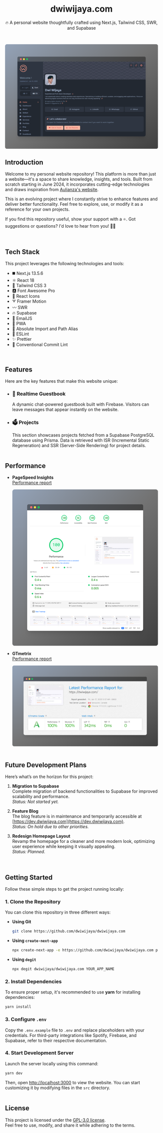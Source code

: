 <div align="center">
  <h1>dwiwijaya.com</h1>
  <p>🔥 A personal website thoughtfully crafted using Next.js, Tailwind CSS, SWR, and Supabase</p>
</div>
<br />

![Preview](/assets/preview.png)

## Introduction

Welcome to my personal website repository! This platform is more than just a website—it's a space to share knowledge, insights, and tools. Built from scratch starting in June 2024, it incorporates cutting-edge technologies and draws inspiration from <a href="https://aulianza.id/" target="_blank" rel="noopener noreferrer">Aulianza's website</a>.  

This is an evolving project where I constantly strive to enhance features and deliver better functionality. Feel free to explore, use, or modify it as a reference for your own projects.  

If you find this repository useful, show your support with a ⭐. Got suggestions or questions? I'd love to hear from you! 🧑‍💻  
<br /><br />

## Tech Stack

This project leverages the following technologies and tools:  

- ◼️ Next.js 13.5.6
- ⚛️ React 18
- 💠 Tailwind CSS 3
- 🅰️ Font Awesome Pro
- 💢 React Icons
- ➰ Framer Motion
- 〰️ SWR
- 🔥 Supabase
- 📧 EmailJS
- 📱 PWA
- 🧿 Absolute Import and Path Alias
- 📏 ESLint
- ✨ Prettier
- 📌 Conventional Commit Lint
<br />

## Features

Here are the key features that make this website unique:

- ### 💬 Realtime Guestbook  
  A dynamic chat-powered guestbook built with Firebase. Visitors can leave messages that appear instantly on the website.

- ### 🗳 Projects  
  This section showcases projects fetched from a Supabase PostgreSQL database using Prisma. Data is retrieved with ISR (Incremental Static Regeneration) and SSR (Server-Side Rendering) for project details.
<br /><br />

## Performance

- **PageSpeed Insights**  
  [Performance report](https://pagespeed.web.dev/analysis/https-dwiwijaya-com/spw0h9zc7j?form_factor=desktop)  

  ![PageSpeed Insights](/assets/pagespeed.png)

- **GTmetrix**  
  [Performance report](https://gtmetrix.com/reports/dwiwijaya.com/K78O0zLh/)  

  ![GTmetrix](/assets/gtmetrix.png)
<br /><br />

## Future Development Plans

Here’s what’s on the horizon for this project:  

1. **Migration to Supabase**  
   Complete migration of backend functionalities to Supabase for improved scalability and performance.  
   *Status: Not started yet.*  

2. **Feature Blog**  
   The blog feature is in maintenance and temporarily accessible at [https://dev.dwiwijaya.com](https://dev.dwiwijaya.com).  
   *Status: On hold due to other priorities.*  

3. **Redesign Homepage Layout**  
   Revamp the homepage for a cleaner and more modern look, optimizing user experience while keeping it visually appealing.  
   *Status: Planned.*  
<br /><br />

## Getting Started

Follow these simple steps to get the project running locally:

### 1. Clone the Repository  

You can clone this repository in three different ways:  

- **Using Git**  
  ```bash
  git clone https://github.com/dwiwijaya/dwiwijaya.com
  ```

- **Using `create-next-app`**  
  ```bash
  npx create-next-app -e https://github.com/dwiwijaya/dwiwijaya.com project-name
  ```

- **Using `degit`**  
  ```bash
  npx degit dwiwijaya/dwiwijaya.com YOUR_APP_NAME
  ```

### 2. Install Dependencies  

To ensure proper setup, it's recommended to use **yarn** for installing dependencies:  
```bash
yarn install
```  

### 3. Configure `.env`  

Copy the `.env.example` file to `.env` and replace placeholders with your credentials. For third-party integrations like Spotify, Firebase, and Supabase, refer to their respective documentation.  

### 4. Start Development Server  

Launch the server locally using this command:  
```bash
yarn dev
```  

Then, open [http://localhost:3000](http://localhost:3000) to view the website. You can start customizing it by modifying files in the `src` directory.
<br /><br />

## License  

This project is licensed under the [GPL-3.0 license](https://github.com/dwiwijaya/dwiwijaya.com/blob/master/LICENSE).  
Feel free to use, modify, and share it while adhering to the terms.
